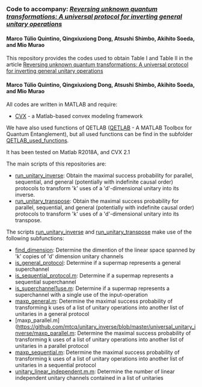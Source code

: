 ### Code to accompany: *[Reversing unknown quantum transformations: A universal protocol for inverting general unitary operations](https://arxiv.org/list/quant-ph/new)*
#### Marco Túlio Quintino, Qingxiuxiong Dong, Atsushi Shimbo, Akihito Soeda, and Mio Murao


This repository provides the codes used to obtain Table I and Table II in the article
[Reversing unknown quantum transformations: A universal protocol for inverting general unitary operations](https://arxiv.org/list/quant-ph/new)
#### Marco Túlio Quintino, Qingxiuxiong Dong, Atsushi Shimbo, Akihito Soeda, and Mio Murao

All codes are written in MATLAB and require:
- [CVX](http://cvxr.com/) - a Matlab-based convex modeling framework

We have also used functions of QETLAB ([QETLAB](http://www.qetlab.com/) - A MATLAB Toolbox for Quantum Entanglement), but all used functions can be find in the subfolder [QETLAB_used_functions](https://github.com/mtcq/unitary_inverse/tree/master/universal_unitary_inverse/QETLAB_used_functions).

It has been tested on Matlab R2018A, and CVX 2.1

The main scripts of this repositories are:

  - [run_unitary_inverse](https://github.com/mtcq/unitary_inverse/blob/master/universal_unitary_inverse/run_unitary_inverse.m): Obtain the maximal success probability for parallel, sequential, and general (potentially with indefinite causal order) protocols to transform 'k' uses of a 'd'-dimensional unitary into its inverse.
  - [run_unitary_transpose](https://github.com/mtcq/unitary_inverse/blob/master/universal_unitary_inverse/run_unitary_transpose.m): Obtain the maximal success probability for parallel, sequential, and general (potentially with indefinite causal order) protocols to transform 'k' uses of a 'd'-dimensional unitary into its transpose.
 
 
The scripts [run_unitary_inverse](https://github.com/mtcq/unitary_inverse/blob/master/universal_unitary_inverse/run_unitary_inverse.m) and  [run_unitary_transpose](https://github.com/mtcq/unitary_inverse/blob/master/universal_unitary_inverse/run_unitary_transpose.m) make use of the following subfunctions:

  - [find_dimension](https://github.com/mtcq/unitary_inverse/blob/master/universal_unitary_inverse/find_dimension.m): Determine the dimention of the linear space spanned by 'k' copies of 'd' dimension unitary channels
  - [is_general_protocol](https://github.com/mtcq/unitary_inverse/blob/master/universal_unitary_inverse/is_general_protocol.m): Determine if a supermap represents a general superchannel
  - [is_sequential_protocol.m](https://github.com/mtcq/unitary_inverse/blob/master/universal_unitary_inverse/is_sequential_protocol.m): Determine if a supermap represents a sequential superchannel
  - [is_superchannel1use.m](https://github.com/mtcq/unitary_inverse/blob/master/universal_unitary_inverse/is_superchannel1use.m): Determine if a supermap represents a superchannel with a single use of the input-operation
  - [maxp_general.m](https://github.com/mtcq/unitary_inverse/blob/master/universal_unitary_inverse/maxp_general.m): Determine the maximal success probability of transforming k uses of a list of unitary operations into another list of unitaries in a general protocol
  - [maxp_parallel.m](https://github.com/mtcq/unitary_inverse/blob/master/universal_unitary_inverse/maxp_parallel.m: Determine the maximal success probability of transforming k uses of a list of unitary operations into another list of unitaries in a parallel protocol
   - [maxp_sequential.m](https://github.com/mtcq/unitary_inverse/blob/master/universal_unitary_inverse/maxp_sequential.m): Determine the maximal success probability of transforming k uses of a list of unitary operations into another list of unitaries in a sequential protocol
   - [unitary_linear_independent.m.m](https://github.com/mtcq/unitary_inverse/blob/master/universal_unitary_inverse/unitary_linear_independent.m): Determine the number of linear independent unitary channels contained in a list of unitaries
